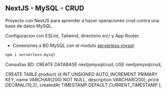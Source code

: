 ## NextJS - MySQL - CRUD

Proyecto con NextJS para aprender a hacer operaciones crud contra una base de datos MySQL.

Configuracion con ESLint, Tailwind, directorio src/ y App Router.

- Conexiones a BD MySQL con el modulo [serverless-mysql](https://www.npmjs.com/package/serverless-mysql):

```bash
npm i serverless-mysql
```

Consultas BD:
CREATE DATABASE nextjsmysqlcrud;
USE nextjsmysqlcrud;

CREATE TABLE product(
id INT UNSIGNED AUTO_INCREMENT PRIMARY KEY,
name VARCHAR(200) NOT NULL,
description VARCHAR(200),
price DECIMAL(10,2),
createdAt TIMESTAMP DEFAULT CURRENT_TIMESTAMP
);
